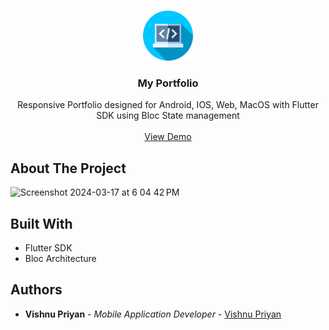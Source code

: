 <br/>
<p align="center">
  <a href="https://github.com/vishnu32510/portfolio_flutter">
    <img src="assets/images/portfolio_icon.png" alt="Logo" width="80" height="80">
  </a>

  <h3 align="center">My Portfolio</h3>

  <p align="center">
    Responsive Portfolio designed for Android, IOS, Web, MacOS with Flutter SDK using Bloc State management
    <br/>
    <br/>
    <a href="https://vishnupriyan-ss.firebaseapp.com/">View Demo</a>
  </p>
</p>



## About The Project

<img width="1512" alt="Screenshot 2024-03-17 at 6 04 42 PM" src="https://github.com/vishnu32510/portfolio_flutter/assets/76788079/b3d8bafe-b36b-4221-a284-878001e8f75c">

## Built With

* Flutter SDK
* Bloc Architecture

## Authors

* **Vishnu Priyan** - *Mobile Application Developer* - [Vishnu Priyan](https://github.com/vishnu32510)


